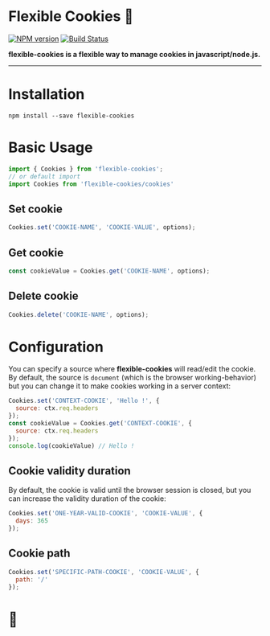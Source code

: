 # Flexible Cookies 🍪

[![NPM version](https://img.shields.io/npm/v/flexible-cookies.svg)](https://www.npmjs.com/package/flexible-cookies)
[![Build Status](https://travis-ci.org/pierrecabriere/flexible-cookies.svg?branch=master)](https://travis-ci.org/pierrecabriere/flexible-cookies)

**flexible-cookies is a flexible way to manage cookies in javascript/node.js.**

---

# Installation
```
npm install --save flexible-cookies
```

# Basic Usage

```js
import { Cookies } from 'flexible-cookies';
// or default import
import Cookies from 'flexible-cookies/cookies'
```

## Set cookie

```js
Cookies.set('COOKIE-NAME', 'COOKIE-VALUE', options);
```

## Get cookie

```js
const cookieValue = Cookies.get('COOKIE-NAME', options);
```

## Delete cookie

```js
Cookies.delete('COOKIE-NAME', options);
```

# Configuration

You can specify a source where **flexible-cookies** will read/edit the cookie.<br/>
By default, the source is `document` (which is the browser working-behavior) but you can change it to make cookies working in a server context:
```js
Cookies.set('CONTEXT-COOKIE', 'Hello !', {
  source: ctx.req.headers
});
const cookieValue = Cookies.get('CONTEXT-COOKIE', {
  source: ctx.req.headers
});
console.log(cookieValue) // Hello !
```

## Cookie validity duration

By default, the cookie is valid until the browser session is closed, but you can increase the validity duration of the cookie:
```js
Cookies.set('ONE-YEAR-VALID-COOKIE', 'COOKIE-VALUE', {
  days: 365
});
```

## Cookie path

```js
Cookies.set('SPECIFIC-PATH-COOKIE', 'COOKIE-VALUE', {
  path: '/'
});
```

# 🚀
